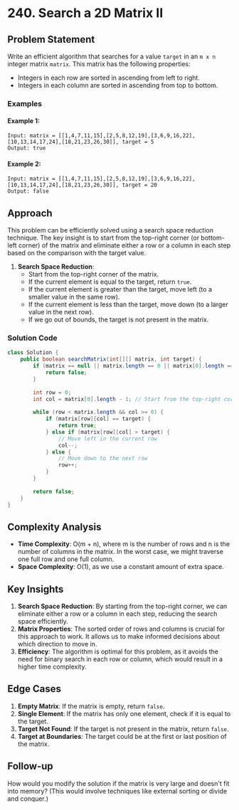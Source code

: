 # 240. Search a 2D Matrix II

## Problem Statement
Write an efficient algorithm that searches for a value `target` in an `m x n` integer matrix `matrix`. This matrix has the following properties:

- Integers in each row are sorted in ascending from left to right.
- Integers in each column are sorted in ascending from top to bottom.

### Examples

#### Example 1:
```
Input: matrix = [[1,4,7,11,15],[2,5,8,12,19],[3,6,9,16,22],[10,13,14,17,24],[18,21,23,26,30]], target = 5
Output: true
```

#### Example 2:
```
Input: matrix = [[1,4,7,11,15],[2,5,8,12,19],[3,6,9,16,22],[10,13,14,17,24],[18,21,23,26,30]], target = 20
Output: false
```

## Approach
This problem can be efficiently solved using a search space reduction technique. The key insight is to start from the top-right corner (or bottom-left corner) of the matrix and eliminate either a row or a column in each step based on the comparison with the target value.

1. **Search Space Reduction**:
   - Start from the top-right corner of the matrix.
   - If the current element is equal to the target, return `true`.
   - If the current element is greater than the target, move left (to a smaller value in the same row).
   - If the current element is less than the target, move down (to a larger value in the next row).
   - If we go out of bounds, the target is not present in the matrix.

### Solution Code
```java
class Solution {
    public boolean searchMatrix(int[][] matrix, int target) {
        if (matrix == null || matrix.length == 0 || matrix[0].length == 0) {
            return false;
        }
        
        int row = 0;
        int col = matrix[0].length - 1; // Start from the top-right corner
        
        while (row < matrix.length && col >= 0) {
            if (matrix[row][col] == target) {
                return true;
            } else if (matrix[row][col] > target) {
                // Move left in the current row
                col--;
            } else {
                // Move down to the next row
                row++;
            }
        }
        
        return false;
    }
}
```

## Complexity Analysis
- **Time Complexity**: O(m + n), where m is the number of rows and n is the number of columns in the matrix. In the worst case, we might traverse one full row and one full column.
- **Space Complexity**: O(1), as we use a constant amount of extra space.

## Key Insights
1. **Search Space Reduction**: By starting from the top-right corner, we can eliminate either a row or a column in each step, reducing the search space efficiently.
2. **Matrix Properties**: The sorted order of rows and columns is crucial for this approach to work. It allows us to make informed decisions about which direction to move in.
3. **Efficiency**: The algorithm is optimal for this problem, as it avoids the need for binary search in each row or column, which would result in a higher time complexity.

## Edge Cases
1. **Empty Matrix**: If the matrix is empty, return `false`.
2. **Single Element**: If the matrix has only one element, check if it is equal to the target.
3. **Target Not Found**: If the target is not present in the matrix, return `false`.
4. **Target at Boundaries**: The target could be at the first or last position of the matrix.

## Follow-up
How would you modify the solution if the matrix is very large and doesn't fit into memory? (This would involve techniques like external sorting or divide and conquer.)